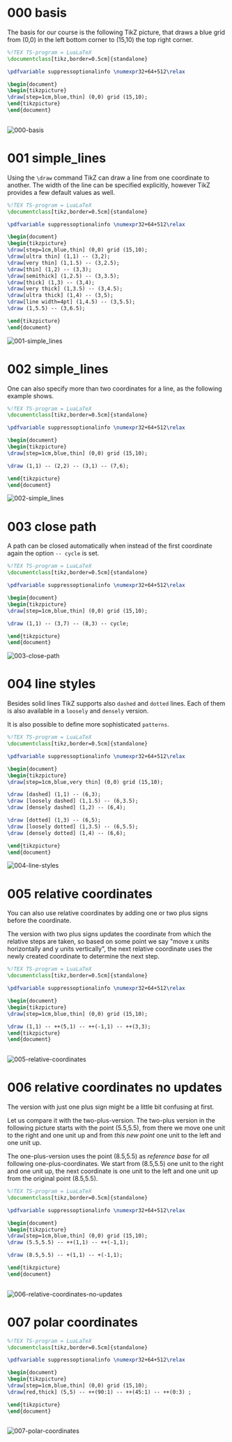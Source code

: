 # 000 basis

The basis for our course is the following TikZ picture, that draws a blue grid from (0,0) in the left bottom corner to (15,10) the top right corner.

```latex
%!TEX TS-program = LuaLaTeX
\documentclass[tikz,border=0.5cm]{standalone}

\pdfvariable suppressoptionalinfo \numexpr32+64+512\relax

\begin{document}
\begin{tikzpicture}
\draw[step=1cm,blue,thin] (0,0) grid (15,10);
\end{tikzpicture}
\end{document}
 
```
![000-basis](Pictures/000-basis.png)
# 001 simple_lines

Using the `\draw` command TikZ can draw a line from one coordinate to another. The width of the line can be specified explicitly, however TikZ provides a few default values as well.

```latex
%!TEX TS-program = LuaLaTeX
\documentclass[tikz,border=0.5cm]{standalone}

\pdfvariable suppressoptionalinfo \numexpr32+64+512\relax

\begin{document}
\begin{tikzpicture}
\draw[step=1cm,blue,thin] (0,0) grid (15,10);
\draw[ultra thin] (1,1) -- (3,2);
\draw[very thin] (1,1.5) -- (3,2.5);
\draw[thin] (1,2) -- (3,3);
\draw[semithick] (1,2.5) -- (3,3.5);
\draw[thick] (1,3) -- (3,4);
\draw[very thick] (1,3.5) -- (3,4.5);
\draw[ultra thick] (1,4) -- (3,5);
\draw[line width=4pt] (1,4.5) -- (3,5.5);
\draw (1,5.5) -- (3,6.5);

\end{tikzpicture}
\end{document}
```
![001-simple_lines](Pictures/001-simple_lines.png)
# 002 simple_lines

One can also specify more than two coordinates for a line, as the following example shows.

```latex
%!TEX TS-program = LuaLaTeX
\documentclass[tikz,border=0.5cm]{standalone}

\pdfvariable suppressoptionalinfo \numexpr32+64+512\relax

\begin{document}
\begin{tikzpicture}
\draw[step=1cm,blue,thin] (0,0) grid (15,10);

\draw (1,1) -- (2,2) -- (3,1) -- (7,6);

\end{tikzpicture}
\end{document}
```
![002-simple_lines](Pictures/002-simple_lines.png)
# 003 close path

A path can be closed automatically when instead of the first coordinate again the option `-- cycle` is set.

```latex
%!TEX TS-program = LuaLaTeX
\documentclass[tikz,border=0.5cm]{standalone}

\pdfvariable suppressoptionalinfo \numexpr32+64+512\relax

\begin{document}
\begin{tikzpicture}
\draw[step=1cm,blue,thin] (0,0) grid (15,10);

\draw (1,1) -- (3,7) -- (8,3) -- cycle;

\end{tikzpicture}
\end{document}
```
![003-close-path](Pictures/003-close-path.png)
# 004 line styles

Besides solid lines TikZ supports also `dashed` and `dotted` lines. Each of them is also available in a `loosely` and `densely` version.

It is also possible to define more sophisticated `patterns`.

```latex
%!TEX TS-program = LuaLaTeX
\documentclass[tikz,border=0.5cm]{standalone}

\pdfvariable suppressoptionalinfo \numexpr32+64+512\relax

\begin{document}
\begin{tikzpicture}
\draw[step=1cm,blue,very thin] (0,0) grid (15,10);

\draw [dashed] (1,1) -- (6,3);
\draw [loosely dashed] (1,1.5) -- (6,3.5);
\draw [densely dashed] (1,2) -- (6,4);

\draw [dotted] (1,3) -- (6,5);
\draw [loosely dotted] (1,3.5) -- (6,5.5);
\draw [densely dotted] (1,4) -- (6,6);

\end{tikzpicture}
\end{document}
```
![004-line-styles](Pictures/004-line-styles.png)
# 005 relative coordinates

You can also use relative coordinates by adding one or two plus signs before the coordinate.

The version with two plus signs updates the coordinate from which the relative steps are taken, so based on some point we say "move x units horizontally and y units vertically", the next relative coordinate uses the newly created coordinate to determine the next step.

```latex
%!TEX TS-program = LuaLaTeX
\documentclass[tikz,border=0.5cm]{standalone}

\pdfvariable suppressoptionalinfo \numexpr32+64+512\relax

\begin{document}
\begin{tikzpicture}
\draw[step=1cm,blue,thin] (0,0) grid (15,10);

\draw (1,1) -- ++(5,1) -- ++(-1,1) -- ++(3,3);
\end{tikzpicture}
\end{document}
 
```
![005-relative-coordinates](Pictures/005-relative-coordinates.png)
# 006 relative coordinates no updates

The version with just one plus sign might be a little bit confusing at first.

Let us compare it with the two-plus-version. The two-plus version in the following picture starts with the point (5.5,5.5), from there we move one unit to the right and one unit up and from _this new point_ one unit to the left and one unit up.

The one-plus-version uses the point (8.5,5.5) as _reference base_ for *all* following one-plus-coordinates. We start from (8.5,5.5) one unit to the right and one unit up, the next coordinate is one unit to the left and one unit up from the original point (8.5,5.5).

```latex
%!TEX TS-program = LuaLaTeX
\documentclass[tikz,border=0.5cm]{standalone}

\pdfvariable suppressoptionalinfo \numexpr32+64+512\relax

\begin{document}
\begin{tikzpicture}
\draw[step=1cm,blue,thin] (0,0) grid (15,10);
\draw (5.5,5.5) -- ++(1,1) -- ++(-1,1);

\draw (8.5,5.5) -- +(1,1) -- +(-1,1);

\end{tikzpicture}
\end{document}
 
```
![006-relative-coordinates-no-updates](Pictures/006-relative-coordinates-no-updates.png)
# 007 polar coordinates
```latex
%!TEX TS-program = LuaLaTeX
\documentclass[tikz,border=0.5cm]{standalone}

\pdfvariable suppressoptionalinfo \numexpr32+64+512\relax

\begin{document}
\begin{tikzpicture}
\draw[step=1cm,blue,thin] (0,0) grid (15,10);
\draw[red,thick] (5,5) -- ++(90:1) -- ++(45:1) -- ++(0:3) ;

\end{tikzpicture}
\end{document}
 
```
![007-polar-coordinates](Pictures/007-polar-coordinates.png)
